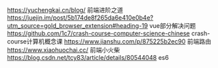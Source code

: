 https://yuchengkai.cn/blog/  前端进阶之道
https://juejin.im/post/5b174de8f265da6e410e0b4e?utm_source=gold_browser_extension#heading-19 vue部分解决问题
 https://github.com/1c7/crash-course-computer-science-chinese  crash-course计算机概念课
 https://www.jianshu.com/p/875225b2ec90 前端路由
 https://www.xiaohuochai.cc/ 前端小火柴
 https://blog.csdn.net/tcy83/article/details/80544048 es6
